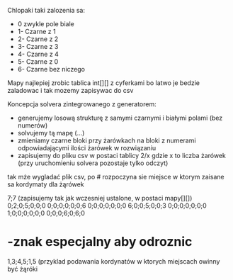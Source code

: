 Chlopaki taki zalozenia sa:
* 0 zwykle pole biale
* 1- Czarne z 1
* 2- Czarne z 2
* 3- Czarne z 3
* 4- Czarne z 4
* 5- Czarne z 0
* 6- Czarne bez niczego
        
Mapy najlepiej zrobic tablica int[][] z cyferkami bo latwo je bedzie zaladowac i tak mozemy zapisywac do csv

Koncepcja solvera zintegrowanego z generatorem:
- generujemy losową strukturę z samymi czarnymi i białymi polami (bez numerów)
- solvujemy tą mapę (...)
- zmieniamy czarne bloki przy żarówkach na bloki z numerami odpowiadającymi ilości żarówek
w rozwiązaniu
- zapisujemy do pliku csv w postaci tablicy 2/x gdzie x to liczba żarówek (przy uruchomieniu
solvera pozostaje tylko odczyt) 

tak mże wygladać plik csv, po # rozpoczyna sie miejsce w ktorym zaisane sa kordymaty dla żąrówek

7;7    (zapisujemy tak jak wczesniej ustalone, w postaci  mapy[][])
0;2;0;5;0;0;0
0;0;0;0;0;0;6
0;0;0;0;0;0;0
6;0;0;5;0;0;3
0;0;0;0;0;0;0
1;0;0;0;0;0;0
0;0;0;6;0;6;0
#   -znak especjalny aby odroznic 
1,3;4,5;1,5 (przyklad podawania kordynatów w ktorych miejscach owinny być żąróki

